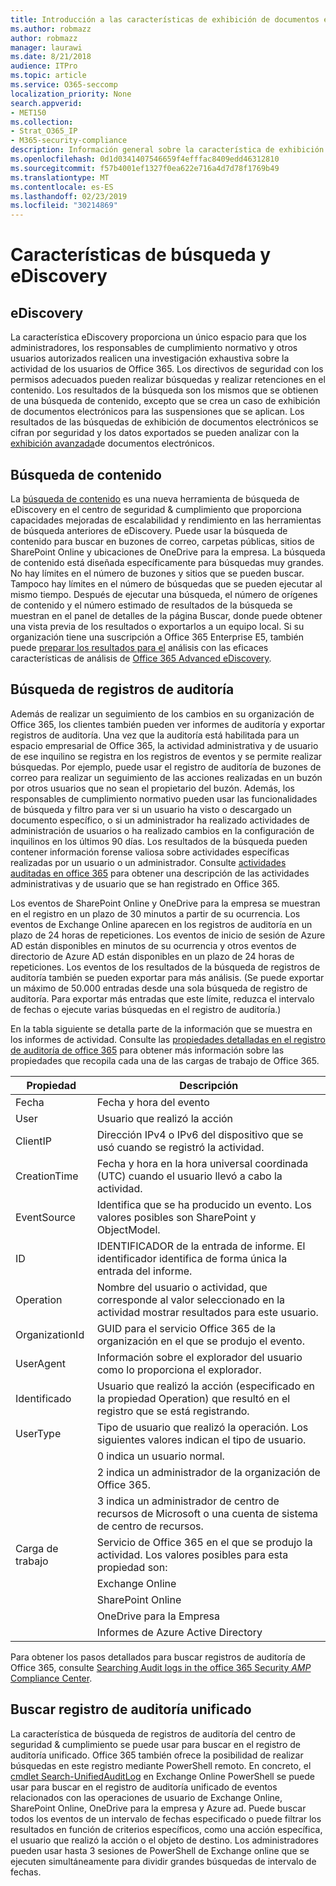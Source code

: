 ```yaml
---
title: Introducción a las características de exhibición de documentos electrónicos y búsqueda de Office 365
ms.author: robmazz
author: robmazz
manager: laurawi
ms.date: 8/21/2018
audience: ITPro
ms.topic: article
ms.service: O365-seccomp
localization_priority: None
search.appverid:
- MET150
ms.collection:
- Strat_O365_IP
- M365-security-compliance
description: Información general sobre la característica de exhibición de documentos electrónicos y otras características de búsqueda en Office 365 para auditar el uso y la transparencia.
ms.openlocfilehash: 0d1d0341407546659f4efffac8409edd46312810
ms.sourcegitcommit: f57b4001ef1327f0ea622e716a4d7d78f1769b49
ms.translationtype: MT
ms.contentlocale: es-ES
ms.lasthandoff: 02/23/2019
ms.locfileid: "30214869"
---
```

# <a name="ediscovery-and-search-features"></a>Características de búsqueda y eDiscovery 

## <a name="ediscovery"></a>eDiscovery
La característica eDiscovery proporciona un único espacio para que los administradores, los responsables de cumplimiento normativo y otros usuarios autorizados realicen una investigación exhaustiva sobre la actividad de los usuarios de Office 365. Los directivos de seguridad con los permisos adecuados pueden realizar búsquedas y realizar retenciones en el contenido. Los resultados de la búsqueda son los mismos que se obtienen de una búsqueda de contenido, excepto que se crea un caso de exhibición de documentos electrónicos para las suspensiones que se aplican. Los resultados de las búsquedas de exhibición de documentos electrónicos se cifran por seguridad y los datos exportados se pueden analizar con la [exhibición avanzada](https://support.office.com/article/office-365-advanced-ediscovery-fd53438a-a760-45f6-9df4-861b50161ae4)de documentos electrónicos.

## <a name="content-search"></a>Búsqueda de contenido
La [búsqueda de contenido](https://support.office.com/article/Run-a-Content-Search-in-the-Office-365-Security-Compliance-Center-61852fd9-fe8a-4880-a339-cb19ed3bff4a) es una nueva herramienta de búsqueda de eDiscovery en el centro de seguridad & cumplimiento que proporciona capacidades mejoradas de escalabilidad y rendimiento en las herramientas de búsqueda anteriores de eDiscovery. Puede usar la búsqueda de contenido para buscar en buzones de correo, carpetas públicas, sitios de SharePoint Online y ubicaciones de OneDrive para la empresa. La búsqueda de contenido está diseñada específicamente para búsquedas muy grandes. No hay límites en el número de buzones y sitios que se pueden buscar. Tampoco hay límites en el número de búsquedas que se pueden ejecutar al mismo tiempo. Después de ejecutar una búsqueda, el número de orígenes de contenido y el número estimado de resultados de la búsqueda se muestran en el panel de detalles de la página Buscar, donde puede obtener una vista previa de los resultados o exportarlos a un equipo local. Si su organización tiene una suscripción a Office 365 Enterprise E5, también puede [preparar los resultados para el](https://support.office.com/article/Run-a-Content-Search-in-the-Office-365-Security-Compliance-Center-61852fd9-fe8a-4880-a339-cb19ed3bff4a#prepare) análisis con las eficaces características de análisis de [Office 365 Advanced eDiscovery](http://go.microsoft.com/fwlink/p/?LinkID=620116).

## <a name="audit-log-search"></a>Búsqueda de registros de auditoría
Además de realizar un seguimiento de los cambios en su organización de Office 365, los clientes también pueden ver informes de auditoría y exportar registros de auditoría. Una vez que la auditoría está habilitada para un espacio empresarial de Office 365, la actividad administrativa y de usuario de ese inquilino se registra en los registros de eventos y se permite realizar búsquedas. Por ejemplo, puede usar el registro de auditoría de buzones de correo para realizar un seguimiento de las acciones realizadas en un buzón por otros usuarios que no sean el propietario del buzón. Además, los responsables de cumplimiento normativo pueden usar las funcionalidades de búsqueda y filtro para ver si un usuario ha visto o descargado un documento específico, o si un administrador ha realizado actividades de administración de usuarios o ha realizado cambios en la configuración de inquilinos en los últimos 90 días. Los resultados de la búsqueda pueden contener información forense valiosa sobre actividades específicas realizadas por un usuario o un administrador. Consulte [actividades auditadas en office 365](https://support.office.com/article/Search-the-audit-log-in-the-Office-365-Security-Compliance-Center-0d4d0f35-390b-4518-800e-0c7ec95e946c#auditlogevents) para obtener una descripción de las actividades administrativas y de usuario que se han registrado en Office 365.

Los eventos de SharePoint Online y OneDrive para la empresa se muestran en el registro en un plazo de 30 minutos a partir de su ocurrencia. Los eventos de Exchange Online aparecen en los registros de auditoría en un plazo de 24 horas de repeticiones. Los eventos de inicio de sesión de Azure AD están disponibles en minutos de su ocurrencia y otros eventos de directorio de Azure AD están disponibles en un plazo de 24 horas de repeticiones. Los eventos de los resultados de la búsqueda de registros de auditoría también se pueden exportar para más análisis. (Se puede exportar un máximo de 50.000 entradas desde una sola búsqueda de registro de auditoría. Para exportar más entradas que este límite, reduzca el intervalo de fechas o ejecute varias búsquedas en el registro de auditoría.)

En la tabla siguiente se detalla parte de la información que se muestra en los informes de actividad. Consulte las [propiedades detalladas en el registro de auditoría de office 365](https://support.office.com/article/detailed-properties-in-the-office-365-audit-log-ce004100-9e7f-443e-942b-9b04098fcfc3
) para obtener más información sobre las propiedades que recopila cada una de las cargas de trabajo de Office 365.

| Propiedad | Descripción |
|----------------|----------------------------------------------------------------------------------------------------------------------|
| Fecha | Fecha y hora del evento |
| User | Usuario que realizó la acción |
| ClientIP | Dirección IPv4 o IPv6 del dispositivo que se usó cuando se registró la actividad. |
| CreationTime | Fecha y hora en la hora universal coordinada (UTC) cuando el usuario llevó a cabo la actividad. |
| EventSource | Identifica que se ha producido un evento. Los valores posibles son SharePoint y ObjectModel. |
| ID | IDENTIFICADOR de la entrada de informe. El identificador identifica de forma única la entrada del informe. |
| Operation | Nombre del usuario o actividad, que corresponde al valor seleccionado en la actividad mostrar resultados para este usuario. |
| OrganizationId | GUID para el servicio Office 365 de la organización en el que se produjo el evento. |
| UserAgent | Información sobre el explorador del usuario como lo proporciona el explorador. |
| Identificado | Usuario que realizó la acción (especificado en la propiedad Operation) que resultó en el registro que se está registrando. |
| UserType | Tipo de usuario que realizó la operación. Los siguientes valores indican el tipo de usuario. |
|  | 0 indica un usuario normal. |
|  | 2 indica un administrador de la organización de Office 365. |
|  | 3 indica un administrador de centro de recursos de Microsoft o una cuenta de sistema de centro de recursos. |
| Carga de trabajo | Servicio de Office 365 en el que se produjo la actividad. Los valores posibles para esta propiedad son: |
|  | Exchange Online |
|  | SharePoint Online |
|  | OneDrive para la Empresa |
|  | Informes de Azure Active Directory |


Para obtener los pasos detallados para buscar registros de auditoría de Office 365, consulte [Searching Audit logs in the office 365 Security _AMP_ Compliance Center](https://support.office.com/article/Search-the-audit-log-in-the-Office-365-Security-Compliance-Center-0d4d0f35-390b-4518-800e-0c7ec95e946c).

## <a name="search-unified-audit-log"></a>Buscar registro de auditoría unificado
La característica de búsqueda de registros de auditoría del centro de seguridad & cumplimiento se puede usar para buscar en el registro de auditoría unificado. Office 365 también ofrece la posibilidad de realizar búsquedas en este registro mediante PowerShell remoto. En concreto, el [cmdlet Search-UnifiedAuditLog](https://docs.microsoft.com/powershell/module/exchange/policy-and-compliance-audit/Search-UnifiedAuditLog?view=exchange-ps) en Exchange Online PowerShell se puede usar para buscar en el registro de auditoría unificado de eventos relacionados con las operaciones de usuario de Exchange Online, SharePoint Online, OneDrive para la empresa y Azure ad. Puede buscar todos los eventos de un intervalo de fechas especificado o puede filtrar los resultados en función de criterios específicos, como una acción específica, el usuario que realizó la acción o el objeto de destino. Los administradores pueden usar hasta 3 sesiones de PowerShell de Exchange online que se ejecuten simultáneamente para dividir grandes búsquedas de intervalo de fechas.
